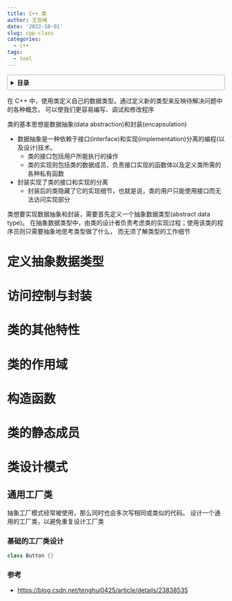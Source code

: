 ```yaml
---
title: C++ 类
author: 王哲峰
date: '2022-10-01'
slug: cpp-class
categories:
  - c++
tags:
  - tool
---
```


<style>
details {
    border: 1px solid #aaa;
    border-radius: 4px;
    padding: .5em .5em 0;
}
summary {
    font-weight: bold;
    margin: -.5em -.5em 0;
    padding: .5em;
}
details[open] {
    padding: .5em;
}
details[open] summary {
    border-bottom: 1px solid #aaa;
    margin-bottom: .5em;
}
img {
    pointer-events: none;
}
</style>

<details><summary>目录</summary><p>

- [定义抽象数据类型](#定义抽象数据类型)
- [访问控制与封装](#访问控制与封装)
- [类的其他特性](#类的其他特性)
- [类的作用域](#类的作用域)
- [构造函数](#构造函数)
- [类的静态成员](#类的静态成员)
- [类设计模式](#类设计模式)
  - [通用工厂类](#通用工厂类)
    - [基础的工厂类设计](#基础的工厂类设计)
    - [参考](#参考)
</p></details><p></p>

在 C++ 中，使用类定义自己的数据类型。通过定义新的类型来反映待解决问题中的各种概念，
可以使我们更容易编写、调试和修改程序

类的基本思想是数据抽象(data abstraction)和封装(encapsulation)

* 数据抽象是一种依赖于接口(interface)和实现(implementation)分离的编程(以及设计)技术。
    - 类的接口包括用户所能执行的操作
    - 类的实现则包括类的数据成员、负责接口实现的函数体以及定义类所需的各种私有函数
* 封装实现了类的接口和实现的分离
    - 封装后的类隐藏了它的实现细节，也就是说，类的用户只能使用接口而无法访问实现部分

类想要实现数据抽象和封装，需要首先定义一个抽象数据类型(abstract data type)。
在抽象数据类型中，由类的设计者负责考虑类的实现过程；使用该类的程序员则只需要抽象地思考类型做了什么，
而无须了解类型的工作细节

# 定义抽象数据类型



# 访问控制与封装

# 类的其他特性


# 类的作用域


# 构造函数

# 类的静态成员



# 类设计模式

## 通用工厂类

抽象工厂模式经常被使用，那么同时也会多次写相同或类似的代码。
设计一个通用的工厂类，以避免重复设计工厂类

### 基础的工厂类设计


```cpp
class Button {}
```

### 参考

- https://blog.csdn.net/tenghui0425/article/details/23838535

